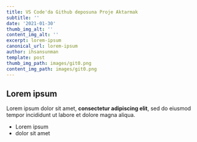 ```yaml
---
title: VS Code'da Github deposuna Proje Aktarmak
subtitle: ''
date: '2021-01-30'
thumb_img_alt: ''
content_img_alt: ''
excerpt: lorem-ipsum
canonical_url: lorem-ipsum
author: ihsansunman
template: post
thumb_img_path: images/git0.png
content_img_path: images/git0.png
---
```

## Lorem ipsum

Lorem ipsum dolor sit amet, **consectetur adipiscing elit**, sed do eiusmod tempor incididunt ut labore et dolore magna aliqua.

- Lorem ipsum
- dolor sit amet